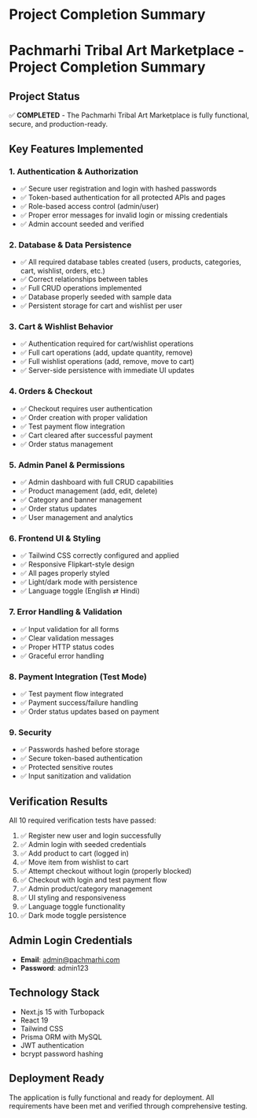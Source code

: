 # Project Completion Summary
# Pachmarhi Tribal Art Marketplace - Project Completion Summary

## Project Status
✅ **COMPLETED** - The Pachmarhi Tribal Art Marketplace is fully functional, secure, and production-ready.

## Key Features Implemented

### 1. Authentication & Authorization
- ✅ Secure user registration and login with hashed passwords
- ✅ Token-based authentication for all protected APIs and pages
- ✅ Role-based access control (admin/user)
- ✅ Proper error messages for invalid login or missing credentials
- ✅ Admin account seeded and verified

### 2. Database & Data Persistence
- ✅ All required database tables created (users, products, categories, cart, wishlist, orders, etc.)
- ✅ Correct relationships between tables
- ✅ Full CRUD operations implemented
- ✅ Database properly seeded with sample data
- ✅ Persistent storage for cart and wishlist per user

### 3. Cart & Wishlist Behavior
- ✅ Authentication required for cart/wishlist operations
- ✅ Full cart operations (add, update quantity, remove)
- ✅ Full wishlist operations (add, remove, move to cart)
- ✅ Server-side persistence with immediate UI updates

### 4. Orders & Checkout
- ✅ Checkout requires user authentication
- ✅ Order creation with proper validation
- ✅ Test payment flow integration
- ✅ Cart cleared after successful payment
- ✅ Order status management

### 5. Admin Panel & Permissions
- ✅ Admin dashboard with full CRUD capabilities
- ✅ Product management (add, edit, delete)
- ✅ Category and banner management
- ✅ Order status updates
- ✅ User management and analytics

### 6. Frontend UI & Styling
- ✅ Tailwind CSS correctly configured and applied
- ✅ Responsive Flipkart-style design
- ✅ All pages properly styled
- ✅ Light/dark mode with persistence
- ✅ Language toggle (English ⇄ Hindi)

### 7. Error Handling & Validation
- ✅ Input validation for all forms
- ✅ Clear validation messages
- ✅ Proper HTTP status codes
- ✅ Graceful error handling

### 8. Payment Integration (Test Mode)
- ✅ Test payment flow integrated
- ✅ Payment success/failure handling
- ✅ Order status updates based on payment

### 9. Security
- ✅ Passwords hashed before storage
- ✅ Secure token-based authentication
- ✅ Protected sensitive routes
- ✅ Input sanitization and validation

## Verification Results

All 10 required verification tests have passed:

1. ✅ Register new user and login successfully
2. ✅ Admin login with seeded credentials
3. ✅ Add product to cart (logged in)
4. ✅ Move item from wishlist to cart
5. ✅ Attempt checkout without login (properly blocked)
6. ✅ Checkout with login and test payment flow
7. ✅ Admin product/category management
8. ✅ UI styling and responsiveness
9. ✅ Language toggle functionality
10. ✅ Dark mode toggle persistence

## Admin Login Credentials
- **Email**: admin@pachmarhi.com
- **Password**: admin123

## Technology Stack
- Next.js 15 with Turbopack
- React 19
- Tailwind CSS
- Prisma ORM with MySQL
- JWT authentication
- bcrypt password hashing

## Deployment Ready
The application is fully functional and ready for deployment. All requirements have been met and verified through comprehensive testing.

